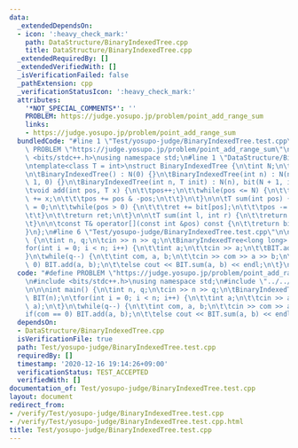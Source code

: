 ```yaml
---
data:
  _extendedDependsOn:
  - icon: ':heavy_check_mark:'
    path: DataStructure/BinaryIndexedTree.cpp
    title: DataStructure/BinaryIndexedTree.cpp
  _extendedRequiredBy: []
  _extendedVerifiedWith: []
  _isVerificationFailed: false
  _pathExtension: cpp
  _verificationStatusIcon: ':heavy_check_mark:'
  attributes:
    '*NOT_SPECIAL_COMMENTS*': ''
    PROBLEM: https://judge.yosupo.jp/problem/point_add_range_sum
    links:
    - https://judge.yosupo.jp/problem/point_add_range_sum
  bundledCode: "#line 1 \"Test/yosupo-judge/BinaryIndexedTree.test.cpp\"\n#define\
    \ PROBLEM \"https://judge.yosupo.jp/problem/point_add_range_sum\"\n\n#include\
    \ <bits/stdc++.h>\nusing namespace std;\n#line 1 \"DataStructure/BinaryIndexedTree.cpp\"\
    \ntemplate<class T = int>\nstruct BinaryIndexedTree {\n\tint N;\n\tvector<T> bit;\n\
    \n\tBinaryIndexedTree() : N(0) {}\n\tBinaryIndexedTree(int n) : N(n), bit(N +\
    \ 1, 0) {}\n\tBinaryIndexedTree(int n, T init) : N(n), bit(N + 1, init) {}\n\n\
    \tvoid add(int pos, T x) {\n\t\tpos++;\n\t\twhile(pos <= N) {\n\t\t\tbit[pos]\
    \ += x;\n\t\t\tpos += pos & -pos;\n\t\t}\n\t}\n\n\tT sum(int pos) {\n\t\tT ret\
    \ = 0;\n\t\twhile(pos > 0) {\n\t\t\tret += bit[pos];\n\t\t\tpos -= pos & -pos;\n\
    \t\t}\n\t\treturn ret;\n\t}\n\n\tT sum(int l, int r) {\n\t\treturn sum(r) - sum(l);\n\
    \t}\n\n\tconst T& operator[](const int &pos) const {\n\t\treturn bit[pos];\n\t\
    }\n};\n#line 6 \"Test/yosupo-judge/BinaryIndexedTree.test.cpp\"\n\n\nint main()\
    \ {\n\tint n, q;\n\tcin >> n >> q;\n\tBinaryIndexedTree<long long> BIT(n);\n\t\
    for(int i = 0; i < n; i++) {\n\t\tint a;\n\t\tcin >> a;\n\t\tBIT.add(i, a);\n\t\
    }\n\twhile(q--) {\n\t\tint com, a, b;\n\t\tcin >> com >> a >> b;\n\t\tif(com ==\
    \ 0) BIT.add(a, b);\n\t\telse cout << BIT.sum(a, b) << endl;\n\t}\n}\n"
  code: "#define PROBLEM \"https://judge.yosupo.jp/problem/point_add_range_sum\"\n\
    \n#include <bits/stdc++.h>\nusing namespace std;\n#include \"../../DataStructure/BinaryIndexedTree.cpp\"\
    \n\n\nint main() {\n\tint n, q;\n\tcin >> n >> q;\n\tBinaryIndexedTree<long long>\
    \ BIT(n);\n\tfor(int i = 0; i < n; i++) {\n\t\tint a;\n\t\tcin >> a;\n\t\tBIT.add(i,\
    \ a);\n\t}\n\twhile(q--) {\n\t\tint com, a, b;\n\t\tcin >> com >> a >> b;\n\t\t\
    if(com == 0) BIT.add(a, b);\n\t\telse cout << BIT.sum(a, b) << endl;\n\t}\n}"
  dependsOn:
  - DataStructure/BinaryIndexedTree.cpp
  isVerificationFile: true
  path: Test/yosupo-judge/BinaryIndexedTree.test.cpp
  requiredBy: []
  timestamp: '2020-12-16 19:14:26+09:00'
  verificationStatus: TEST_ACCEPTED
  verifiedWith: []
documentation_of: Test/yosupo-judge/BinaryIndexedTree.test.cpp
layout: document
redirect_from:
- /verify/Test/yosupo-judge/BinaryIndexedTree.test.cpp
- /verify/Test/yosupo-judge/BinaryIndexedTree.test.cpp.html
title: Test/yosupo-judge/BinaryIndexedTree.test.cpp
---
```

